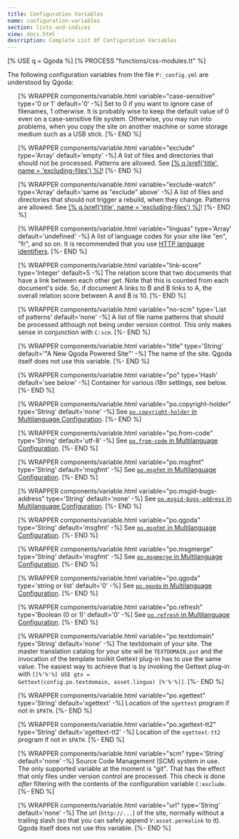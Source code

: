 ```yaml
---
title: Configuration Variables
name: configuration-variables
section: lists-and-indices
view: docs.html
description: Complete List Of Configuration Variables
---
```

<!--qgoda-no-xgettext-->
[% USE q = Qgoda %]
[% PROCESS "functions/css-modules.tt" %]
<!--/qgoda-no-xgettext-->

The following configuration variables from the file `P:_config.yml` are understood by Qgoda:

<ul>
[% WRAPPER components/variable.html
   variable="case-sensitive" type='0 or 1'
   default='0' -%]
Set to 0 if you want to ignore case of filenames, 1 otherwise.  It is probably wise to keep the default value of 0 even on a case-sensitive file system.  Otherwise, you may run into problems, when you copy the site on another machine or some storage medium such as a USB stick.
[%- END %]

[% WRAPPER components/variable.html
   variable="exclude" type='Array'
   default='empty' -%]
A list of files and directories that should not be processed.  Patterns are allowed.  See <a href="[% q.llink(name = 'excluding-files') %]">[% q.lxref('title', name = 'excluding-files') %]</a>!
[%- END %]

[% WRAPPER components/variable.html
   variable="exclude-watch" type='Array'
   default='same as "exclude" above' -%]
A list of files and directories that should not trigger a rebuild, when they change.  Patterns are allowed.  See <a href="[% q.llink(name = 'excluding-files') %]">[% q.lxref('title', name = 'excluding-files') %]</a>!
[%- END %]

[% WRAPPER components/variable.html
   variable="linguas" type='Array'
   default='undefined' -%]
A list of language codes for your site like "en", "fr", and so on.  It is recommended that you use <a href="https://tools.ietf.org/html/rfc3066">HTTP language identifiers</a>.
[%- END %]

[% WRAPPER components/variable.html
   variable="link-score" type='Integer'
   default=5 -%]
The relation score that two documents that have a link between each other get.  Note that this is counted from each document's side.  So, if document A links to B and B links to A, the overall relation score between A and B is 10.
[%- END %]

[% WRAPPER components/variable.html
   variable="no-scm" type='List of patterns'
   default='none' -%]
A list of file name patterns that should be processed although not being under version control.  This only makes sense in conjunction with <code>C:scm</code>.
[%- END %]

[% WRAPPER components/variable.html
   variable="title" type='String'
   default='"A New Qgoda Powered Site"' -%]
The name of the site.  Qgoda itself does not use this variable.
[%- END %]

[% WRAPPER components/variable.html
   variable="po" type='Hash'
   default='see below' -%]
Container for various <q-term>i18n</q-term> settings, see below.
[%- END %]

[% WRAPPER components/variable.html
   variable="po.copyright-holder" type='String'
   default='none' -%]
See <a href="[% q.llink(name='multilanguage-configuration') %]#po.copyright-holder-code-"><code>po.copyright-holder</code> in Multilanguage Configuration</a>.
[%- END %]

[% WRAPPER components/variable.html
   variable="po.from-code" type='String'
   default='utf-8' -%]
See <a href="[% q.llink(name='multilanguage-configuration') %]#po.from-code-code-"><code>po.from-code</code> in Multilanguage Configuration</a>.
[%- END %]

[% WRAPPER components/variable.html
   variable="po.msgfmt" type='String'
   default='msgfmt' -%]
See <a href="[% q.llink(name='multilanguage-configuration') %]#po.msgfmt-code-"><code>po.msgfmt</code> in Multilanguage Configuration</a>.
[%- END %]

[% WRAPPER components/variable.html
   variable="po.msgid-bugs-address" type='String'
   default='none' -%]
See <a href="[% q.llink(name='multilanguage-configuration') %]#po.msgid-bugs-address-code-"><code>po.msgid-bugs-address</code> in Multilanguage Configuration</a>.
[%- END %]

[% WRAPPER components/variable.html
   variable="po.qgoda" type='String'
   default='msgfmt' -%]
See <a href="[% q.llink(name='multilanguage-configuration') %]#po.msgfmt-code-"><code>po.msgfmt</code> in Multilanguage Configuration</a>.
[%- END %]

[% WRAPPER components/variable.html
   variable="po.msgmerge" type='String'
   default='msgfmt' -%]
See <a href="[% q.llink(name='multilanguage-configuration') %]#po.msgmerge-code-"><code>po.msgmerge</code> in Multilanguage Configuration</a>.
[%- END %]

[% WRAPPER components/variable.html
   variable="po.qgoda" type='string or list'
   default='0' -%]
See <a href="[% q.llink(name='multilanguage-configuration') %]#po.qgoda-code-"><code>po.qgoda</code> in Multilanguage Configuration</a>.
[%- END %]

[% WRAPPER components/variable.html
   variable="po.refresh" type='Boolean (0 or 1)'
   default='0' -%]
See <a href="[% q.llink(name='multilanguage-configuration') %]#po.refresh-code-"><code>po.refresh</code> in Multilanguage Configuration</a>.
[%- END %]

[% WRAPPER components/variable.html
   variable="po.textdomain" type='String'
   default='none' -%]
The textdomain of your site.  The master translation catalog for your site will be <code>TEXTDOMAIN.pot</code> and the invocation of the template toolkit Gettext plug-in has to use the same value.  The easiest way to achieve that is by invoking the Gettext plug-in with <code>[[%'%'%] USE gtx = Gettext(config.po.textdomain, asset.lingua) [%'%'%]]</code>.
[%- END %]

[% WRAPPER components/variable.html
   variable="po.xgettext" type='String'
   default='xgettext' -%]
Location of the <code>xgettext</code> program if not in <code>$PATH</code>.
[%- END %]

[% WRAPPER components/variable.html
   variable="po.xgettext-tt2" type='String'
   default='xgettext-tt2' -%]
Location of the <code>xgettext-tt2</code> program if not in <code>$PATH</code>.
[%- END %]

[% WRAPPER components/variable.html
   variable="scm" type='String'
   default='none' -%]
Source Code Management (SCM) system in use.  The only supported variable at the moment is "git".  That has the effect that only files under version control are processed.  This check is done *after* filtering with the contents of the configuration variable <code>C:exclude</code>.
[%- END %]

[% WRAPPER components/variable.html
   variable="url" type='String'
   default='none' -%]
The url (<code>http://...</code>) of the site, normally without a trailing slash (so that you can safely append <code>V:asset.permalink</code> to it).  Qgoda itself does not use this variable.
[%- END %]
</ul>

